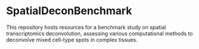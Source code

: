 # SpatialDeconBenchmark
This repository hosts resources for a benchmark study on spatial transcriptomics deconvolution, assessing various computational methods to deconvolve mixed cell-type spots in complex tissues.
